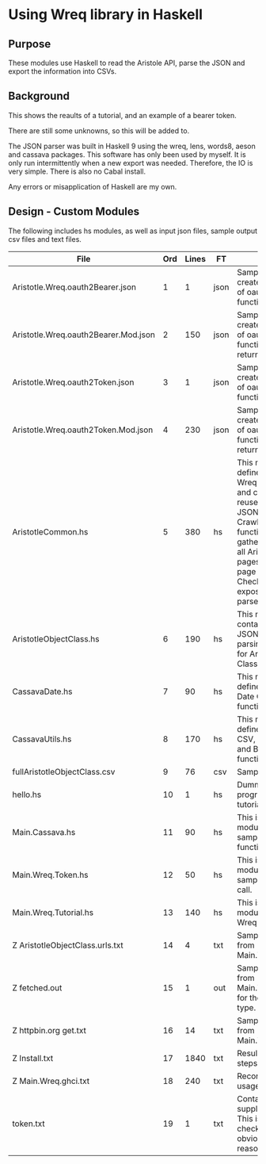 								
# Using Wreq library in Haskell 								
								
								
## Purpose 								
								
These modules use Haskell to read the Aristole API, parse the JSON and export the information into CSVs. 								
								
## Background 								
								
This shows the reaults of a tutorial, and an example of a bearer token. 								
								
There are still some unknowns, so this will be added to. 								
								
								
The JSON parser was built in Haskell 9 using the wreq, lens, words8, aeson and cassava packages. This software has only been used by myself. It is only run intermittently when a new export was needed. Therefore, the IO is very simple. There is also no Cabal install.  								
								
Any errors or misapplication of Haskell are my own. 								
								
## Design - Custom Modules 								
								
The following includes hs modules, as well as input json files, sample output csv files and text files. 								
								
File	| 	Ord	| 	Lines	| 	FT	| 	For
-----------------------	| 	--	| 	-----	| 	----	| 	-----------------------
Aristotle.Wreq.oauth2Bearer.json	| 	1	| 	1	| 	json	| 	Sample json output created from use of oauth2Bearer function.
Aristotle.Wreq.oauth2Bearer.Mod.json	| 	2	| 	150	| 	json	| 	Sample json output created from use of oauth2Bearer function, with returns. 
Aristotle.Wreq.oauth2Token.json	| 	3	| 	1	| 	json	| 	Sample json output created from use of oauth2Token function.
Aristotle.Wreq.oauth2Token.Mod.json	| 	4	| 	230	| 	json	| 	Sample json output created from use of oauth2Token function, with returns. 
AristotleCommon.hs	| 	5	| 	380	| 	hs	| 	This module defines common Wreq functions, and common or reused Aristotle JSON objects. Crawl is a fold function that gathers together all Aristotle object pages until next page is null.  Checkparse exposes JSON parser errors. 
AristotleObjectClass.hs	| 	6	| 	190	| 	hs	| 	This module contains specific JSON and CSV parsing functions for Aristotle Object Class objects. 
CassavaDate.hs	| 	7	| 	90	| 	hs	| 	This module defines unused Date CSV parsing functions. 
CassavaUtils.hs	| 	8	| 	170	| 	hs	| 	This module defines common CSV, String, Word8 and Bytestring functions. 
fullAristotleObjectClass.csv	| 	9	| 	76	| 	csv	| 	Sample csv output 
hello.hs	| 	10	| 	1	| 	hs	| 	Dummy hello program used in tutorial.
Main.Cassava.hs	| 	11	| 	90	| 	hs	| 	This is the main module for a sample Cassava functions. 
Main.Wreq.Token.hs	| 	12	| 	50	| 	hs	| 	This is the main module for a sample Wreq token call. 
Main.Wreq.Tutorial.hs	| 	13	| 	140	| 	hs	| 	This is the main module for the Wreq tutorial. 
Z AristotleObjectClass.urls.txt	| 	14	| 	4	| 	txt	| 	Sample output from Main.Wreq.Token
Z fetched.out	| 	15	| 	1	| 	out	| 	Sample output from Main.Wreq.Token for the Fetched type. 
Z httpbin.org get.txt	| 	16	| 	14	| 	txt	| 	Sample output from Main.Wreq.Tutorial.
Z Install.txt	| 	17	| 	1840	| 	txt	| 	Results of all install steps
Z Main.Wreq.ghci.txt	| 	18	| 	240	| 	txt	| 	Record of ghci usage.
token.txt	| 	19	| 	1	| 	txt	| 	Contains Aristotle supplied API token. This is not checked in for obvious security reasons. 
